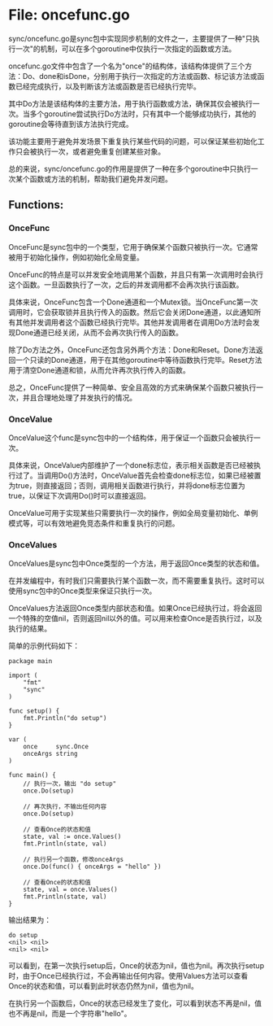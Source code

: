 # File: oncefunc.go

sync/oncefunc.go是sync包中实现同步机制的文件之一，主要提供了一种"只执行一次"的机制，可以在多个goroutine中仅执行一次指定的函数或方法。

oncefunc.go文件中包含了一个名为"once"的结构体，该结构体提供了三个方法：Do、done和isDone，分别用于执行一次指定的方法或函数、标记该方法或函数已经完成执行，以及判断该方法或函数是否已经执行完毕。

其中Do方法是该结构体的主要方法，用于执行函数或方法，确保其仅会被执行一次。当多个goroutine尝试执行Do方法时，只有其中一个能够成功执行，其他的goroutine会等待直到该方法执行完成。

该功能主要用于避免并发场景下重复执行某些代码的问题，可以保证某些初始化工作只会被执行一次，或者避免重复创建某些对象。

总的来说，sync/oncefunc.go的作用是提供了一种在多个goroutine中只执行一次某个函数或方法的机制，帮助我们避免并发问题。

## Functions:

### OnceFunc

OnceFunc是sync包中的一个类型，它用于确保某个函数只被执行一次。它通常被用于初始化操作，例如初始化全局变量。

OnceFunc的特点是可以并发安全地调用某个函数，并且只有第一次调用时会执行这个函数。一旦函数执行了一次，之后的并发调用都不会再次执行该函数。

具体来说，OnceFunc包含一个Done通道和一个Mutex锁。当OnceFunc第一次调用时，它会获取锁并且执行传入的函数。然后它会关闭Done通道，以此通知所有其他并发调用者这个函数已经执行完毕。其他并发调用者在调用Do方法时会发现Done通道已经关闭，从而不会再次执行传入的函数。

除了Do方法之外，OnceFunc还包含另外两个方法：Done和Reset。Done方法返回一个只读的Done通道，用于在其他goroutine中等待函数执行完毕。Reset方法用于清空Done通道和锁，从而允许再次执行传入的函数。

总之，OnceFunc提供了一种简单、安全且高效的方式来确保某个函数只被执行一次，并且合理地处理了并发执行的情况。



### OnceValue

OnceValue这个func是sync包中的一个结构体，用于保证一个函数只会被执行一次。

具体来说，OnceValue内部维护了一个done标志位，表示相关函数是否已经被执行过了。当调用Do()方法时，OnceValue首先会检查done标志位，如果已经被置为true，则直接返回；否则，调用相关函数进行执行，并将done标志位置为true，以保证下次调用Do()时可以直接返回。

OnceValue可用于实现某些只需要执行一次的操作，例如全局变量初始化、单例模式等，可以有效地避免竞态条件和重复执行的问题。



### OnceValues

OnceValues是sync包中Once类型的一个方法，用于返回Once类型的状态和值。

在并发编程中，有时我们只需要执行某个函数一次，而不需要重复执行。这时可以使用sync包中的Once类型来保证只执行一次。

OnceValues方法返回Once类型内部状态和值。如果Once已经执行过，将会返回一个特殊的空值nil，否则返回nil以外的值。可以用来检查Once是否执行过，以及执行的结果。

简单的示例代码如下：

```
package main

import (
    "fmt"
    "sync"
)

func setup() {
    fmt.Println("do setup")
}

var (
    once     sync.Once
    onceArgs string
)

func main() {
    // 执行一次，输出 "do setup"
    once.Do(setup)

    // 再次执行，不输出任何内容
    once.Do(setup)

    // 查看Once的状态和值
    state, val := once.Values()
    fmt.Println(state, val)

    // 执行另一个函数，修改onceArgs
    once.Do(func() { onceArgs = "hello" })

    // 查看Once的状态和值
    state, val = once.Values()
    fmt.Println(state, val)
}
```

输出结果为：

```
do setup
<nil> <nil>
<nil> <nil>
```

可以看到，在第一次执行setup后，Once的状态为nil，值也为nil。再次执行setup时，由于Once已经执行过，不会再输出任何内容。使用Values方法可以查看Once的状态和值，可以看到此时状态仍然为nil，值也为nil。

在执行另一个函数后，Once的状态已经发生了变化，可以看到状态不再是nil，值也不再是nil，而是一个字符串"hello"。



